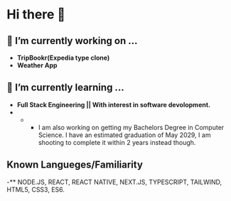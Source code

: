 # Hi there 👋

## 🔭 I’m currently working on ...
-   **TripBookr(Expedia type clone)**
-   **Weather App**

## 🌱 I’m currently learning ...
- **Full Stack Engineering || With interest in software devolopment.**
- - - I am also working on getting my Bachelors Degree in Computer Science. I have an estimated graduation of May 2029, I am shooting to complete it within 2 years instead though.
      
## Known Langueges/Familiarity ##
-** NODE.JS, REACT, REACT NATIVE, NEXT.JS, TYPESCRIPT, TAILWIND, HTML5, CSS3, ES6.
<!--
**corbinreak/corbinreak** is a ✨ _special_ ✨ repository because its `README.md` (this file) appears on your GitHub profile.

Here are some ideas to get you started:

- 🔭 I’m currently working on ...
- 🌱 I’m currently learning ...
- 👯 I’m looking to collaborate on ...
- 🤔 I’m looking for help with ...
- 💬 Ask me about ...
- 📫 How to reach me: ...
- 😄 Pronouns: ...
- ⚡ Fun fact: ...
-->
